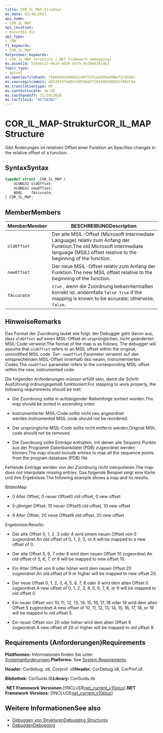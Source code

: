 ```yaml
---
title: COR_IL_MAP-Struktur
ms.date: 03/30/2017
api_name:
- COR_IL_MAP
api_location:
- mscordbi.dll
api_type:
- COM
f1_keywords:
- COR_IL_MAP
helpviewer_keywords:
- COR_IL_MAP structure [.NET Framework debugging]
ms.assetid: 534ebc17-963d-4b26-8375-8cd940281db3
topic_type:
- apiref
ms.openlocfilehash: fb6b5d43e60b52c867535c42d59a098ef3c959bc
ms.sourcegitcommit: d8020797a6657d0fbbdff362b80300815f682f94
ms.translationtype: MT
ms.contentlocale: de-DE
ms.lasthandoff: 11/24/2020
ms.locfileid: "95726382"
---
```

# <a name="cor_il_map-structure"></a><span data-ttu-id="078b1-102">COR_IL_MAP-Struktur</span><span class="sxs-lookup"><span data-stu-id="078b1-102">COR_IL_MAP Structure</span></span>

<span data-ttu-id="078b1-103">Gibt Änderungen im relativen Offset einer Funktion an.</span><span class="sxs-lookup"><span data-stu-id="078b1-103">Specifies changes in the relative offset of a function.</span></span>  
  
## <a name="syntax"></a><span data-ttu-id="078b1-104">Syntax</span><span class="sxs-lookup"><span data-stu-id="078b1-104">Syntax</span></span>  
  
```cpp  
typedef struct _COR_IL_MAP {  
    ULONG32 oldOffset;
    ULONG32 newOffset;
    BOOL    fAccurate;  
} COR_IL_MAP;  
```  
  
## <a name="members"></a><span data-ttu-id="078b1-105">Member</span><span class="sxs-lookup"><span data-stu-id="078b1-105">Members</span></span>  
  
|<span data-ttu-id="078b1-106">Member</span><span class="sxs-lookup"><span data-stu-id="078b1-106">Member</span></span>|<span data-ttu-id="078b1-107">BESCHREIBUNG</span><span class="sxs-lookup"><span data-stu-id="078b1-107">Description</span></span>|  
|------------|-----------------|  
|`oldOffset`|<span data-ttu-id="078b1-108">Der alte MSIL-Offset (Microsoft Intermediate Language) relativ zum Anfang der Funktion.</span><span class="sxs-lookup"><span data-stu-id="078b1-108">The old Microsoft intermediate language (MSIL) offset relative to the beginning of the function.</span></span>|  
|`newOffset`|<span data-ttu-id="078b1-109">Der neue MSIL-Offset relativ zum Anfang der Funktion.</span><span class="sxs-lookup"><span data-stu-id="078b1-109">The new MSIL offset relative to the beginning of the function.</span></span>|  
|`fAccurate`|<span data-ttu-id="078b1-110">`true` , wenn die Zuordnung bekanntermaßen korrekt ist. andernfalls `false` .</span><span class="sxs-lookup"><span data-stu-id="078b1-110">`true` if the mapping is known to be accurate; otherwise, `false`.</span></span>|  
  
## <a name="remarks"></a><span data-ttu-id="078b1-111">Hinweise</span><span class="sxs-lookup"><span data-stu-id="078b1-111">Remarks</span></span>  

 <span data-ttu-id="078b1-112">Das Format der Zuordnung lautet wie folgt: der Debugger geht davon aus, dass `oldOffset` auf einen MSIL-Offset im ursprünglichen, nicht geänderten MSIL-Code verweist.</span><span class="sxs-lookup"><span data-stu-id="078b1-112">The format of the map is as follows: The debugger will assume that `oldOffset` refers to an MSIL offset within the original, unmodified MSIL code.</span></span> <span data-ttu-id="078b1-113">Der- `newOffset` Parameter verweist auf den entsprechenden MSIL-Offset innerhalb des neuen, instrumentierten Codes.</span><span class="sxs-lookup"><span data-stu-id="078b1-113">The `newOffset` parameter refers to the corresponding MSIL offset within the new, instrumented code.</span></span>  
  
 <span data-ttu-id="078b1-114">Die folgenden Anforderungen müssen erfüllt sein, damit die Schritt Ausführung ordnungsgemäß funktioniert:</span><span class="sxs-lookup"><span data-stu-id="078b1-114">For stepping to work properly, the following requirements should be met:</span></span>  
  
- <span data-ttu-id="078b1-115">Die Zuordnung sollte in aufsteigender Reihenfolge sortiert werden.</span><span class="sxs-lookup"><span data-stu-id="078b1-115">The map should be sorted in ascending order.</span></span>  
  
- <span data-ttu-id="078b1-116">Instrumentierter MSIL-Code sollte nicht neu angeordnet werden.</span><span class="sxs-lookup"><span data-stu-id="078b1-116">Instrumented MSIL code should not be reordered.</span></span>  
  
- <span data-ttu-id="078b1-117">Der ursprüngliche MSIL-Code sollte nicht entfernt werden.</span><span class="sxs-lookup"><span data-stu-id="078b1-117">Original MSIL code should not be removed.</span></span>  
  
- <span data-ttu-id="078b1-118">Die Zuordnung sollte Einträge enthalten, mit denen alle Sequenz Punkte aus der Programm Datenbankdatei (PDB) zugeordnet werden können.</span><span class="sxs-lookup"><span data-stu-id="078b1-118">The map should include entries to map all the sequence points from the program database (PDB) file.</span></span>  
  
 <span data-ttu-id="078b1-119">Fehlende Einträge werden von der Zuordnung nicht interpolieren.</span><span class="sxs-lookup"><span data-stu-id="078b1-119">The map does not interpolate missing entries.</span></span> <span data-ttu-id="078b1-120">Das folgende Beispiel zeigt eine Karte und ihre Ergebnisse.</span><span class="sxs-lookup"><span data-stu-id="078b1-120">The following example shows a map and its results.</span></span>  
  
 <span data-ttu-id="078b1-121">Bilden</span><span class="sxs-lookup"><span data-stu-id="078b1-121">Map:</span></span>  
  
- <span data-ttu-id="078b1-122">0 Alter Offset, 0 neuer Offset</span><span class="sxs-lookup"><span data-stu-id="078b1-122">0 old offset, 0 new offset</span></span>  
  
- <span data-ttu-id="078b1-123">5-jähriger Offset, 10 neuer Offset</span><span class="sxs-lookup"><span data-stu-id="078b1-123">5 old offset, 10 new offset</span></span>  
  
- <span data-ttu-id="078b1-124">9 Alter Offset, 20 neue Offset</span><span class="sxs-lookup"><span data-stu-id="078b1-124">9 old offset, 20 new offset</span></span>  
  
 <span data-ttu-id="078b1-125">Ergebnisse:</span><span class="sxs-lookup"><span data-stu-id="078b1-125">Results:</span></span>  
  
- <span data-ttu-id="078b1-126">Der alte Offset 0, 1, 2, 3 oder 4 wird einem neuen Offset von 0 zugeordnet.</span><span class="sxs-lookup"><span data-stu-id="078b1-126">An old offset of 0, 1, 2, 3, or 4 will be mapped to a new offset of 0.</span></span>  
  
- <span data-ttu-id="078b1-127">Der alte Offset 5, 6, 7 oder 8 wird dem neuen Offset 10 zugeordnet.</span><span class="sxs-lookup"><span data-stu-id="078b1-127">An old offset of 5, 6, 7, or 8 will be mapped to new offset 10.</span></span>  
  
- <span data-ttu-id="078b1-128">Ein Alter Offset von 9 oder höher wird dem neuen Offset 20 zugeordnet.</span><span class="sxs-lookup"><span data-stu-id="078b1-128">An old offset of 9 or higher will be mapped to new offset 20.</span></span>  
  
- <span data-ttu-id="078b1-129">Der neue Offset 0, 1, 2, 3, 4, 5, 6, 7, 8 oder 9 wird dem alten Offset 0 zugeordnet.</span><span class="sxs-lookup"><span data-stu-id="078b1-129">A new offset of 0, 1, 2, 3, 4, 5, 6, 7, 8, or 9 will be mapped to old offset 0.</span></span>  
  
- <span data-ttu-id="078b1-130">Ein neuer Offset von 10, 11, 12, 13, 14, 15, 16, 17, 18 oder 19 wird dem alten Offset 5 zugeordnet.</span><span class="sxs-lookup"><span data-stu-id="078b1-130">A new offset of 10, 11, 12, 13, 14, 15, 16, 17, 18, or 19 will be mapped to old offset 5.</span></span>  
  
- <span data-ttu-id="078b1-131">Ein neuer Offset von 20 oder höher wird dem alten Offset 9 zugeordnet.</span><span class="sxs-lookup"><span data-stu-id="078b1-131">A new offset of 20 or higher will be mapped to old offset 9.</span></span>  
  
## <a name="requirements"></a><span data-ttu-id="078b1-132">Requirements (Anforderungen)</span><span class="sxs-lookup"><span data-stu-id="078b1-132">Requirements</span></span>  

 <span data-ttu-id="078b1-133">**Plattformen:** Informationen finden Sie unter [Systemanforderungen](../../get-started/system-requirements.md).</span><span class="sxs-lookup"><span data-stu-id="078b1-133">**Platforms:** See [System Requirements](../../get-started/system-requirements.md).</span></span>  
  
 <span data-ttu-id="078b1-134">**Header:** Cordebug. idl, Corprof. idl</span><span class="sxs-lookup"><span data-stu-id="078b1-134">**Header:** CorDebug.idl, CorProf.idl</span></span>  
  
 <span data-ttu-id="078b1-135">**Bibliothek:** CorGuids.lib</span><span class="sxs-lookup"><span data-stu-id="078b1-135">**Library:** CorGuids.lib</span></span>  
  
 <span data-ttu-id="078b1-136">**.NET Framework Versionen:**[!INCLUDE[net_current_v10plus](../../../../includes/net-current-v10plus-md.md)]</span><span class="sxs-lookup"><span data-stu-id="078b1-136">**.NET Framework Versions:** [!INCLUDE[net_current_v10plus](../../../../includes/net-current-v10plus-md.md)]</span></span>  
  
## <a name="see-also"></a><span data-ttu-id="078b1-137">Weitere Informationen</span><span class="sxs-lookup"><span data-stu-id="078b1-137">See also</span></span>

- [<span data-ttu-id="078b1-138">Debuggen von Strukturen</span><span class="sxs-lookup"><span data-stu-id="078b1-138">Debugging Structures</span></span>](debugging-structures.md)
- [<span data-ttu-id="078b1-139">Debuggen</span><span class="sxs-lookup"><span data-stu-id="078b1-139">Debugging</span></span>](index.md)

